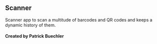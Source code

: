 ## Scanner

Scanner app to scan a multitude of barcodes and QR codes and keeps a dynamic history of them.

#### Created by Patrick Buechler
